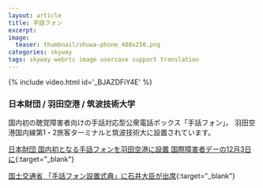 ```yaml
---
layout: article
title: 手話フォン
excerpt: 
image:
  teaser: thumbnail/shuwa-phone_400x250.png
categories: skyway
tags: skyway webrtc image usercase support translation
---
```


{% include video.html id='_BJAZDFiY4E' %}

### 日本財団 / 羽田空港 / 筑波技術大学

国内初の聴覚障害者向けの手話対応型公衆電話ボックス「手話フォン」。
羽田空港国内線第1・2旅客ターミナルと筑波技術大に設置されています。

[日本財団 国内初となる手話フォンを羽田空港に設置 国際障害者デーの12月3日に](https://www.nippon-foundation.or.jp/news/pr/2017/61.html){:target="_blank"}

[国土交通省 「手話フォン設置式典」に石井大臣が出席](http://www.mlit.go.jp/page/kanbo01_hy_005976.html){:target="_blank"}
